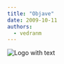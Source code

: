 ```yaml
---
title: "Objave"
date: 2009-10-11
authors: 
  - vedranm
---
```


![Logo with text](assets/images/logo-text.png)
